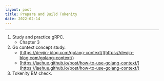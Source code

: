 ```yaml
---
layout: post
title: Prepare and Build Tokenity
date: 2022-02-14
---
```


***

1. Study and practice gRPC.
    * Chapter 3
2. Go context concept study.
    * [https://devjin-blog.com/golang-context/](https://devjin-blog.com/golang-context/)
    * [https://jaehue.github.io/post/how-to-use-golang-context/](https://jaehue.github.io/post/how-to-use-golang-context/)
3. Tokenity BM check.